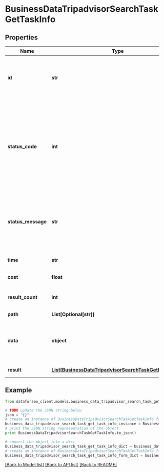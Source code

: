 # BusinessDataTripadvisorSearchTaskGetTaskInfo


## Properties

Name | Type | Description | Notes
------------ | ------------- | ------------- | -------------
**id** | **str** | task identifier unique task identifier in our system in the UUID format | [optional] 
**status_code** | **int** | status code of the task generated by DataForSEO, can be within the following range: 10000-60000 you can find the full list of the response codes here | [optional] 
**status_message** | **str** | informational message of the task you can find the full list of general informational messages here | [optional] 
**time** | **str** | execution time, seconds | [optional] 
**cost** | **float** | total tasks cost, USD | [optional] 
**result_count** | **int** | number of elements in the result array | [optional] 
**path** | **List[Optional[str]]** | URL path | [optional] 
**data** | **object** | contains the same parameters that you specified in the POST request | [optional] 
**result** | [**List[BusinessDataTripadvisorSearchTaskGetResultInfo]**](BusinessDataTripadvisorSearchTaskGetResultInfo.md) | array of results | [optional] 

## Example

```python
from dataforseo_client.models.business_data_tripadvisor_search_task_get_task_info import BusinessDataTripadvisorSearchTaskGetTaskInfo

# TODO update the JSON string below
json = "{}"
# create an instance of BusinessDataTripadvisorSearchTaskGetTaskInfo from a JSON string
business_data_tripadvisor_search_task_get_task_info_instance = BusinessDataTripadvisorSearchTaskGetTaskInfo.from_json(json)
# print the JSON string representation of the object
print BusinessDataTripadvisorSearchTaskGetTaskInfo.to_json()

# convert the object into a dict
business_data_tripadvisor_search_task_get_task_info_dict = business_data_tripadvisor_search_task_get_task_info_instance.to_dict()
# create an instance of BusinessDataTripadvisorSearchTaskGetTaskInfo from a dict
business_data_tripadvisor_search_task_get_task_info_form_dict = business_data_tripadvisor_search_task_get_task_info.from_dict(business_data_tripadvisor_search_task_get_task_info_dict)
```
[[Back to Model list]](../README.md#documentation-for-models) [[Back to API list]](../README.md#documentation-for-api-endpoints) [[Back to README]](../README.md)


